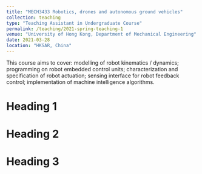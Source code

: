 ```yaml
---
title: "MECH3433 Robotics, drones and autonomous ground vehicles"
collection: teaching
type: "Teaching Assistant in Undergraduate Course"
permalink: /teaching/2021-spring-teaching-1
venue: "University of Hong Kong, Department of Mechanical Engineering"
date: 2021-03-28
location: "HKSAR, China"
---
```


This course aims to cover: modelling of robot kinematics / dynamics; programming on robot embedded control units; characterization and specification of robot actuation; sensing interface for robot feedback control; implementation of machine intelligence algorithms.

Heading 1
======

Heading 2
======

Heading 3
======